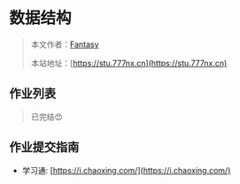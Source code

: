 # 数据结构

> 本文作者：[Fantasy](https://www.777nx.cn/personal/about/)
>
> 本站地址：[https://stu.777nx.cn](https://stu.777nx.cn)

## 作业列表

> 已完结:heart_eyes:


## 作业提交指南

- 学习通: [https://i.chaoxing.com/](https://i.chaoxing.com/)
